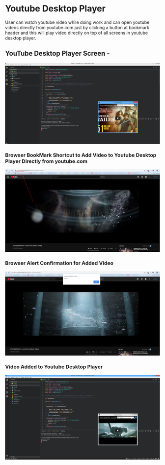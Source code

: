 # Youtube Desktop Player

User can watch youtube video while doing work and can open youtube videos directly from youtube.com just by clicking a button at bookmark header and this will play video directly on top of all screens in youtube desktop player. 

## YouTube Desktop Player Screen - 
![alt text](/img/Youtube_Desktop_Player.png)

### Browser BookMark Shortcut to Add Video to Youtube Desktop Player Directly from youtube.com
![alt text](/img/Browser_Bookmark.png)

### Browser Alert Confirmation for Added Video 
![alt text](/img/Video_Added.png)

### Video Added to Youtube Desktop Player
![alt text](/img/Video_Stacked_in_Desktop_Player.png)
